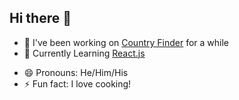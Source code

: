## Hi there 👋

<!--
**alikouhfar/alikouhfar** is a ✨ _special_ ✨ repository because its `README.md` (this file) appears on your GitHub profile.

Here are some ideas to get you started:
-->
- 🔭 I've been working on <a href="https://github.com/alikouhfar/country-finder">Country Finder</a> for a while
- 🌱 Currently Learning <a href="https://www.udemy.com/course/react-redux/">React.js</a>
<!--
- 👯 I’m looking to collaborate on ...
- 🤔 I’m looking for help with ...
- 💬 Ask me about ...
- 📫 How to reach me: ...
-->
- 😄 Pronouns: He/Him/His
- ⚡ Fun fact: I love cooking!

